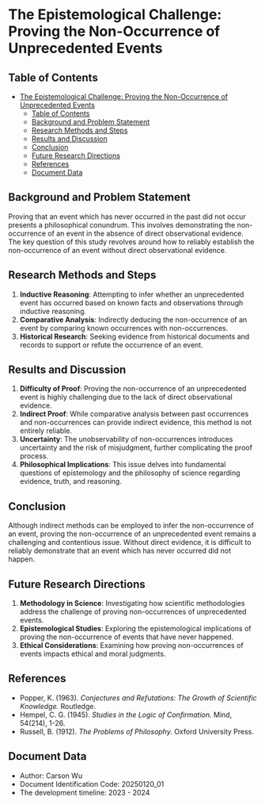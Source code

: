 # The Epistemological Challenge: Proving the Non-Occurrence of Unprecedented Events

## Table of Contents

- [The Epistemological Challenge: Proving the Non-Occurrence of Unprecedented Events](#the-epistemological-challenge-proving-the-non-occurrence-of-unprecedented-events)
  - [Table of Contents](#table-of-contents)
  - [Background and Problem Statement](#background-and-problem-statement)
  - [Research Methods and Steps](#research-methods-and-steps)
  - [Results and Discussion](#results-and-discussion)
  - [Conclusion](#conclusion)
  - [Future Research Directions](#future-research-directions)
  - [References](#references)
  - [Document Data](#document-data)

## Background and Problem Statement

Proving that an event which has never occurred in the past did not occur presents a philosophical conundrum. This involves demonstrating the non-occurrence of an event in the absence of direct observational evidence. The key question of this study revolves around how to reliably establish the non-occurrence of an event without direct observational evidence.

## Research Methods and Steps

1. **Inductive Reasoning**: Attempting to infer whether an unprecedented event has occurred based on known facts and observations through inductive reasoning.
2. **Comparative Analysis**: Indirectly deducing the non-occurrence of an event by comparing known occurrences with non-occurrences.
3. **Historical Research**: Seeking evidence from historical documents and records to support or refute the occurrence of an event.

## Results and Discussion

1. **Difficulty of Proof**: Proving the non-occurrence of an unprecedented event is highly challenging due to the lack of direct observational evidence.
2. **Indirect Proof**: While comparative analysis between past occurrences and non-occurrences can provide indirect evidence, this method is not entirely reliable.
3. **Uncertainty**: The unobservability of non-occurrences introduces uncertainty and the risk of misjudgment, further complicating the proof process.
4. **Philosophical Implications**: This issue delves into fundamental questions of epistemology and the philosophy of science regarding evidence, truth, and reasoning.

## Conclusion

Although indirect methods can be employed to infer the non-occurrence of an event, proving the non-occurrence of an unprecedented event remains a challenging and contentious issue. Without direct evidence, it is difficult to reliably demonstrate that an event which has never occurred did not happen.

## Future Research Directions

1. **Methodology in Science**: Investigating how scientific methodologies address the challenge of proving non-occurrences of unprecedented events.
2. **Epistemological Studies**: Exploring the epistemological implications of proving the non-occurrence of events that have never happened.
3. **Ethical Considerations**: Examining how proving non-occurrences of events impacts ethical and moral judgments.

## References

- Popper, K. (1963). *Conjectures and Refutations: The Growth of Scientific Knowledge.* Routledge.
- Hempel, C. G. (1945). *Studies in the Logic of Confirmation.* Mind, 54(214), 1-26.
- Russell, B. (1912). *The Problems of Philosophy.* Oxford University Press.

## Document Data

- Author: Carson Wu
- Document Identification Code: 20250120_01
- The development timeline: 2023 - 2024
